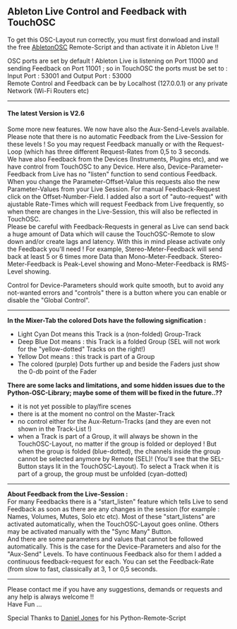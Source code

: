 ## Ableton Live  Control and Feedback with TouchOSC
To get this OSC-Layout run correctly, you must first donwload and install the free [AbletonOSC](https://github.com/ideoforms/AbletonOSC) Remote-Script and than activate it in Ableton Live !!   

OSC ports are set by default ! Ableton Live is listening on Port 11000 and sending Feedback on Port 11001 ; so in TouchOSC the ports must be set to : Input Port : 53001 and Output Port : 53000    
Remote Control and Feedback can be by Localhost (127.0.0.1) or any private Network (Wi-Fi Routers etc) 

---
#### The latest Version is V2.6
Some more new features. We now have also the Aux-Send-Levels available. Please note that there is no automatic Feedback from the Live-Session for these levels ! So you may request Feedback manually or with the Request-Loop (which has three different Request-Rates from 0,5  to 3 seconds.   
We have also Feedback from the Devices (Instruments, Plugins etc), and we have control from TouchOSC to any Device. Here also, Device-Parameter-Feedback from Live has no "listen" function to send contious Feedback. When you change the Parameter-Offset-Value this requests also the new Parameter-Values from your Live Session. For manual Feedback-Request click on the Offset-Number-Field. I added also a sort of "auto-request" with ajustable Rate-Times which will request Feedback from Live frequently, so when there are changes in the Live-Session, this will also be reflected in TouchOSC.       
Please be careful with Feedback-Requests in general as Live can send back a huge amount of Data which will cause the TouchOSC-Remote to slow down and/or create lags and latency. With this in mind please activate only the Feedback you'll need ! For example, Stereo-Meter-Feedback will send back at least 5 or 6 times more Data than Mono-Meter-Feedback. Stereo-Meter-Feedback is Peak-Level showing and Mono-Meter-Feedback is RMS-Level showing.   

Control for Device-Parameters should work quite smooth, but to avoid any not-wanted errors and "controls" there is a button where you can enable or disable the "Global Control".

---
**In the Mixer-Tab the colored Dots have the following signification :**
- Light Cyan Dot means this Track is a (non-folded) Group-Track
- Deep Blue Dot means : this Track is a folded Group (SEL will not work for the "yellow-dotted" Tracks on the right!)
- Yellow Dot means : this track is part of a Group
- The colored (purple) Dots further up and beside the Faders just show the 0-db point of the Fader

**There are some lacks and limitations, and some hidden issues due to the Python-OSC-Library; maybe some of them will be fixed in the future..??**
- it is not yet possible to play/fire scenes
- there is at the moment no control on the Master-Track
- no control either for the Aux-Return-Tracks (and they are even not shown in the Track-List !)
- when a Track is part of a Group, it will always be shown in the TouchOSC-Layout, no matter if the group is folded or deployed ! But when the group is folded (blue-dotted), the channels inside the group cannot be selected anymore by Remote (SEL)! (You'll see that the SEL-Button stays lit in the TouchOSC-Layout). To select a Track when it is part of a group, the group must be unfolded (cyan-dotted)

---
**About Feedback from the Live-Session :**    
For many Feedbacks there is a "start_listen" feature which tells Live to send Feedback as soon as there are any changes in the session (for example : Names, Volumes, Mutes, Solo etc etc). Most of these "start_listens" are activated automatically, when the TouchOSC-Layout goes online. Others may be activated manually with the "Sync Many" Button.   
And there are some parameters and values that cannot be followed automatically. This is the case for the Device-Parameters and also for the "Aux-Send" Levels. To have continuous Feedback also for them I added a continuous feedback-request for each. You can set the Feedback-Rate (from slow to fast, classically at 3, 1 or   0,5 seconds.   

---
Please contact me if you have any suggestions, demands or requests and any help is always welcome !!   
Have Fun ...  

Special Thanks to [Daniel Jones](https://github.com/ideoforms) for his Python-Remote-Script
